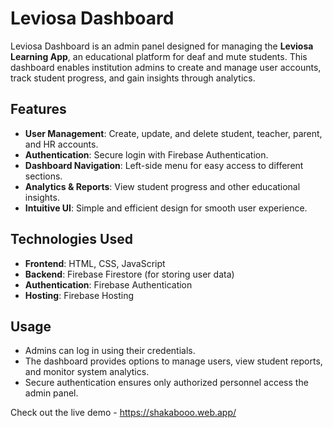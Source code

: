 # Leviosa Dashboard

Leviosa Dashboard is an admin panel designed for managing the **Leviosa Learning App**, an educational platform for deaf and mute students. This dashboard enables institution admins to create and manage user accounts, track student progress, and gain insights through analytics.

## Features
- **User Management**: Create, update, and delete student, teacher, parent, and HR accounts.
- **Authentication**: Secure login with Firebase Authentication.
- **Dashboard Navigation**: Left-side menu for easy access to different sections.
- **Analytics & Reports**: View student progress and other educational insights.
- **Intuitive UI**: Simple and efficient design for smooth user experience.

## Technologies Used
- **Frontend**: HTML, CSS, JavaScript 
- **Backend**: Firebase Firestore (for storing user data)
- **Authentication**: Firebase Authentication
- **Hosting**: Firebase Hosting

## Usage
- Admins can log in using their credentials.
- The dashboard provides options to manage users, view student reports, and monitor system analytics.
- Secure authentication ensures only authorized personnel access the admin panel.


Check out the live demo - https://shakabooo.web.app/
